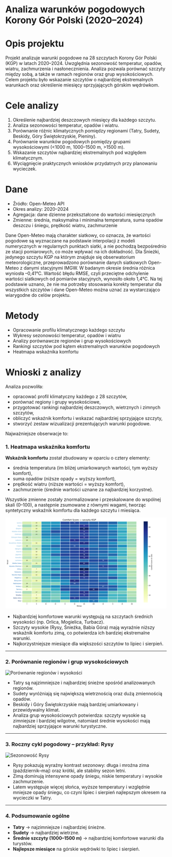 # Analiza warunków pogodowych Korony Gór Polski (2020–2024)

# Opis projektu

Projekt analizuje warunki pogodowe na 28 szczytach Korony Gór Polski (KGP) w latach 2020–2024. Uwzględnia sezonowość temperatur, opadów, wiatru, zachmurzenia i nasłonecznienia. Analiza pozwala porównać szczyty między sobą, a także w ramach regionów oraz grup wysokościowych. Celem projektu było wskazanie szczytów o najbardziej ekstremalnych warunkach oraz określenie miesięcy sprzyjających górskim wędrówkom.

# Cele analizy

1.	Określenie najbardziej deszczowych miesięcy dla każdego szczytu.
2.	Analiza sezonowości temperatur, opadów i wiatru.
3.	Porównanie różnic klimatycznych pomiędzy regionami (Tatry, Sudety, Beskidy, Góry Świętokrzyskie, Pieniny).
4.	Porównanie warunków pogodowych pomiędzy grupami wysokościowymi (<1000 m, 1000–1500 m, >1500 m).
5.	Wskazanie szczytów najbardziej ekstremalnych pod względem klimatycznym.
6.	Wyciągnięcie praktycznych wniosków przydatnych przy planowaniu wycieczek.

# Dane

- Źródło: Open-Meteo API
- Okres analizy: 2020–2024
- Agregacja: dane dzienne przekształcone do wartości miesięcznych
- Zmienne: średnia, maksymalna i minimalna temperatura, suma opadów deszczu i śniegu, prędkość wiatru, zachmurzenie

Dane Open-Meteo mają charakter siatkowy, co oznacza, że wartości pogodowe są wyznaczane na podstawie interpolacji z modeli numerycznych w regularnych punktach siatki, a nie pochodzą bezpośrednio ze stacji pomiarowych, co może wpływać na ich dokładność.
Dla Śnieżki, jedynego szczytu KGP na którym znajduje się obserwatorium meteorologiczne, przeprowadzono porównanie danych siatkowych Open-Meteo z danymi stacyjnymi IMGW. W badanym okresie średnia różnica wyniosła –0,41°C. Wartość błędu RMSE, czyli przeciętne odchylenie wartości siatkowych od pomiarów stacyjnych, wynosiło około 1,4°C. Na tej podstawie uznano, że nie ma potrzeby stosowania korekty temperatur dla wszystkich szczytów i dane Open-Meteo można uznać za wystarczająco wiarygodne do celów projektu.

# Metody

- Opracowanie profilu klimatycznego każdego szczytu
- Wykresy sezonowości temperatur, opadów i wiatru
- Analizy porównawcze regionów i grup wysokościowych
- Rankingi szczytów pod kątem ekstremalnych warunków pogodowych
- Heatmapa wskaźnika komfortu

# Wnioski z analizy

Analiza pozwoliła:
- opracować profil klimatyczny każdego z 28 szczytów,
- porównać regiony i grupy wysokościowe,
- przygotować rankingi najbardziej deszczowych, wietrznych i zimnych szczytów,
- obliczyć wskaźnik komfortu i wskazać najbardziej sprzyjające szczyty,
- stworzyć zestaw wizualizacji prezentujących warunki pogodowe.

Najważniejsze obserwacje to:

### 1. Heatmapa wskaźnika komfortu

**Wskaźnik komfortu** został zbudowany w oparciu o cztery elementy:
- średnia temperatura (im bliżej umiarkowanych wartości, tym wyższy komfort),
- suma opadów (niższe opady = wyższy komfort),
- prędkość wiatru (niższe wartości = wyższy komfort),
- zachmurzenie (średnie wartości uznane za najbardziej korzystne).

Wszystkie zmienne zostały znormalizowane i przeskalowane do wspólnej skali (0–100), a następnie zsumowane z równymi wagami, tworząc syntetyczny wskaźnik komfortu dla każdego szczytu i miesiąca.

![Heatmapa komfortu](plots/comfort/heatmap_all_peaks_colored.png)  

- Najbardziej komfortowe warunki występują na szczytach średnich wysokości (np. Orlica, Mogielica, Turbacz).  
- Szczyty wysokie (Rysy, Śnieżka, Babia Góra) mają wyraźnie niższy wskaźnik komfortu zimą, co potwierdza ich bardziej ekstremalne warunki.  
- Najkorzystniejsze miesiące dla większości szczytów to lipiec i sierpień.  

---

### 2. Porównanie regionów i grup wysokościowych
![Porównanie regionów i wysokości](plots/regions_groups_comparison.png)  

- Tatry są najzimniejsze i najbardziej śnieżne spośród analizowanych regionów.  
- Sudety wyróżniają się największą wietrznością oraz dużą zmiennością opadów.  
- Beskidy i Góry Świętokrzyskie mają bardziej umiarkowany i przewidywalny klimat.  
- Analiza grup wysokościowych potwierdza: szczyty wysokie są zimniejsze i bardziej wilgotne, natomiast średnie wysokości mają najbardziej sprzyjające warunki turystyczne.  

---

### 3. Roczny cykl pogodowy – przykład: Rysy
![Sezonowość Rysy](plots/rysy_cycle.png)  

- Rysy pokazują wyraźny kontrast sezonowy: długa i mroźna zima (październik–maj) oraz krótki, ale stabilny sezon letni.  
- Zimą dominują intensywne opady śniegu, niskie temperatury i wysokie zachmurzenie.  
- Latem występuje więcej słońca, wyższe temperatury i względnie mniejsze opady śniegu, co czyni lipiec i sierpień najlepszym okresem na wycieczki w Tatry.  

---

### 4. Podsumowanie ogólne
- **Tatry** → najzimniejsze i najbardziej śnieżne.  
- **Sudety** → najbardziej wietrzne.  
- **Średnie szczyty (1000–1500 m)** → najbardziej komfortowe warunki dla turystów.  
- **Najlepsze miesiące** na górskie wędrówki to lipiec i sierpień.  
